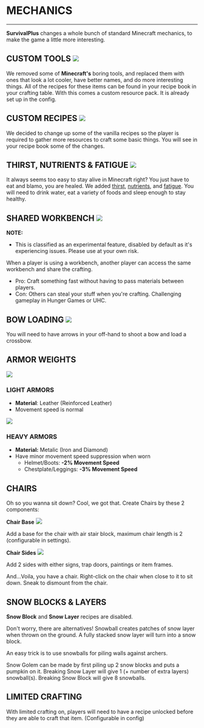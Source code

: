 # **MECHANICS**
***

**SurvivalPlus** changes a whole bunch of standard Minecraft mechanics, to make the game a little more interesting.

## **CUSTOM TOOLS** ![](https://camo.githubusercontent.com/7efb5589a4b4bb94d2dcd61f989c383245b0e0943d8d73e50defca2fb5266e3b/68747470733a2f2f692e696d6775722e636f6d2f41745a564f66452e706e67)


We removed some of **Minecraft's** boring tools, and replaced them with ones that look a lot cooler, have better names, and do more interesting things. All of the recipes for these items can be found in your recipe book in your crafting table. With this comes a custom resource pack. It is already set up in the config.

## **CUSTOM RECIPES** ![](https://camo.githubusercontent.com/392b8103de88c57c3e1afc68be9843823c223eecb66f4c885769881aeb22ea42/68747470733a2f2f692e696d6775722e636f6d2f713645656156662e706e67)


We decided to change up some of the vanilla recipes so the player is required to gather more resources to craft some basic things. You will see in your recipe book some of the changes.

## **THIRST, NUTRIENTS & FATIGUE** ![](https://camo.githubusercontent.com/b6532cc42b09cbd3e581c60a1b6bdaf6f9fdc2fa42c6c2076b1fdd77b56dab0a/68747470733a2f2f692e696d6775722e636f6d2f7a516837464c442e706e67)


It always seems too easy to stay alive in Minecraft right? You just have to eat and blamo, you are healed. We added [thirst](https://github.com/VetheonGames/SurvivalPlus/wiki/Hydration#thirst), [nutrients](https://github.com/VetheonGames/SurvivalPlus/wiki/Food-&-Farming#food-diversity), and [fatigue](https://github.com/VetheonGames/SurvivalPlus/wiki/Energy). You will need to drink water, eat a variety of foods and sleep enough to stay healthy.

## **SHARED WORKBENCH** ![](https://camo.githubusercontent.com/8474bc0a399f1c584e35205794ae893e863b8ed2c344b6c94a6b2593f9b8eeb7/68747470733a2f2f692e696d6775722e636f6d2f734536523746572e706e67)


**NOTE:**
  * This is classified as an experimental feature, disabled by default as it's experiencing issues. Please use at your own risk.

When a player is using a workbench, another player can access the same workbench and share the crafting.
  * Pro: Craft something fast without having to pass materials between players.
  * Con: Others can steal your stuff when you're crafting. Challenging gameplay in Hunger Games or UHC.

## **BOW LOADING** ![](https://camo.githubusercontent.com/1d5cece84830c3d1e05d7a5917d805376aa7eef3438fe4d9a98d6f2aa4427980/68747470733a2f2f692e696d6775722e636f6d2f797476434665532e706e67)


You will need to have arrows in your off-hand to shoot a bow and load a crossbow.


## **ARMOR WEIGHTS**


![](https://camo.githubusercontent.com/484364a14b0eb996d994b6eacb1af581618085534876a1416b24c0faee69c977/68747470733a2f2f692e696d6775722e636f6d2f535764434376502e706e67)

### **LIGHT ARMORS**
  * **Material**: Leather (Reinforced Leather)
  * Movement speed is normal

![](https://camo.githubusercontent.com/c7162cbfa04181473e6404cb09239f539621065f6bbbad108d2d7ae1fdc20422/68747470733a2f2f692e696d6775722e636f6d2f4956754a6374392e706e67)

### **HEAVY ARMORS**
  * **Material:** Metalic (Iron and Diamond)
  * Have minor movement speed suppression when worn
    * Helmet/Boots: **-2% Movement Speed**
    * Chestplate/Leggings: **-3% Movement Speed**


## **CHAIRS**


Oh so you wanna sit down? Cool, we got that. Create Chairs by these 2 components:

**Chair Base** ![](https://camo.githubusercontent.com/58efc98ff16d3e56abbbb566b27a20d3d64a2a69c1022a518b84da4ad1043d19/68747470733a2f2f692e696d6775722e636f6d2f4f6e39583033612e706e67)

Add a base for the chair with air stair block, maximum chair length is 2 (configurable in settings).

**Chair Sides** ![](https://camo.githubusercontent.com/210ada214439ebf8f73d0f419af15b2de8d8eae149927497608484c7c820e177/68747470733a2f2f692e696d6775722e636f6d2f72474476436a6b2e706e67)

Add 2 sides with either signs, trap doors, paintings or item frames.

And...Voila, you have a chair.
Right-click on the chair when close to it to sit down.
Sneak to dismount from the chair.


## **SNOW BLOCKS & LAYERS**


**Snow Block** and **Snow Layer** recipes are disabled.

Don't worry, there are alternatives!
Snowball creates patches of snow layer when thrown on the ground.
A fully stacked snow layer will turn into a snow block.

An easy trick is to use snowballs for piling walls against archers.

Snow Golem can be made by first piling up 2 snow blocks and puts a pumpkin on it.
Breaking Snow Layer will give 1 (+ number of extra layers) snowball(s).
Breaking Snow Block will give 8 snowballs.


## **LIMITED CRAFTING**


With limited crafting on, players will need to have a recipe unlocked before they are able to craft that item. (Configurable in config)